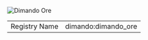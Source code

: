 ![Dimando Ore](dimando_ore.png)

<table>
	<tr>
		<td>Registry Name</td>
		<td>dimando:dimando_ore</td>
	</tr>
</table>
